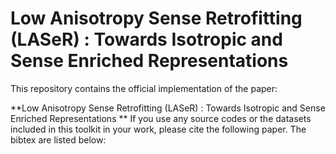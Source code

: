 # Low Anisotropy Sense Retrofitting (LASeR) : Towards Isotropic and Sense Enriched Representations

This repository contains the official implementation of the paper:

**Low Anisotropy Sense Retrofitting (LASeR) : Towards Isotropic and Sense Enriched Representations
**
If you use any source codes or the datasets included in this toolkit in your work, please cite the following paper. The bibtex are listed below:
